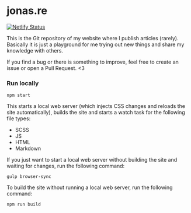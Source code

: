 # jonas.re

[![Netlify Status](https://api.netlify.com/api/v1/badges/47f29d7e-b746-4f7f-94f3-df92d6d22107/deploy-status)](https://app.netlify.com/sites/boring-hodgkin-50237d/deploys)

This is the Git repository of my website where I publish articles (rarely). Basically it is just a playground for me
trying out new things and share my knowledge with others.

If you find a bug or there is something to improve, feel free to create an issue or open a Pull Request. <3

### Run locally

    npm start

This starts a local web server (which injects CSS changes and reloads the site automatically),
builds the site and starts a watch task for the following file types:

* SCSS
* JS
* HTML
* Markdown

If you just want to start a local web server without building the site and waiting for changes,
run the following command:

    gulp browser-sync
    
To build the site without running a local web server, run the following command:

    npm run build
